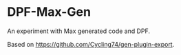 # DPF-Max-Gen

An experiment with Max generated code and DPF.

Based on https://github.com/Cycling74/gen-plugin-export.
